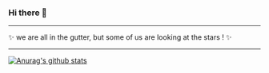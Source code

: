 ### Hi there 👋

------

✨ we are all in the gutter, but some of us are looking at the stars ! ✨ 

------

[![Anurag's github stats](https://github-readme-stats.vercel.app/api?username=WellsYuu&count_private=true&show_icons=true&theme=buefy)](https://github.com/WellsYuu)



